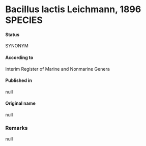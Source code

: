 # Bacillus lactis Leichmann, 1896 SPECIES

#### Status
SYNONYM

#### According to
Interim Register of Marine and Nonmarine Genera

#### Published in
null

#### Original name
null

### Remarks
null